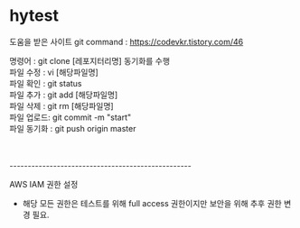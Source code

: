 # hytest

도움을 받은 사이트 
git command : https://codevkr.tistory.com/46

명령어 : git clone [레포지터리명]  동기화를 수행<BR> 
파일 수정 : vi [해당파일명]  <BR>
파일 확인 : git status <BR>
파일 추가 : git add  [해당파일명] <BR>
파일 삭제 : git rm [해당파일명] <BR>
파일 업로드: git commit -m "start" <BR>
파일 동기화 : git push origin master <BR>
<BR></BR>
<p>--------------------------------------------------</p>

AWS IAM 권한 설정<br>
- 해당 모든 권한은 테스트를 위해 full access 권한이지만 보안을 위해 추후 권한 변경 필요. 
